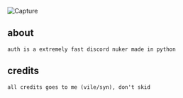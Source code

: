 
![Capture](https://user-images.githubusercontent.com/113813128/201623448-d18e399a-92e5-49ba-9e69-ac4255ec1f42.PNG)

## about
```auth is a extremely fast discord nuker made in python```

## credits 
```all credits goes to me (vile/syn), don't skid```
